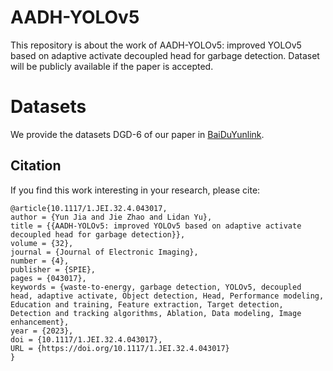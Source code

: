 # AADH-YOLOv5
This repository is about the work of AADH-YOLOv5: improved YOLOv5 based on adaptive activate decoupled head for garbage detection. Dataset will be publicly available if the paper is accepted.

# Datasets
We provide the datasets DGD-6 of our paper in [BaiDuYunlink](https://pan.baidu.com/s/1JIBtz8AR_kM9eWwd1N9nHQ).

## Citation
If you find this work interesting in your research, please cite:
```
@article{10.1117/1.JEI.32.4.043017,
author = {Yun Jia and Jie Zhao and Lidan Yu},
title = {{AADH-YOLOv5: improved YOLOv5 based on adaptive activate decoupled head for garbage detection}},
volume = {32},
journal = {Journal of Electronic Imaging},
number = {4},
publisher = {SPIE},
pages = {043017},
keywords = {waste-to-energy, garbage detection, YOLOv5, decoupled head, adaptive activate, Object detection, Head, Performance modeling, Education and training, Feature extraction, Target detection, Detection and tracking algorithms, Ablation, Data modeling, Image enhancement},
year = {2023},
doi = {10.1117/1.JEI.32.4.043017},
URL = {https://doi.org/10.1117/1.JEI.32.4.043017}
}
```

